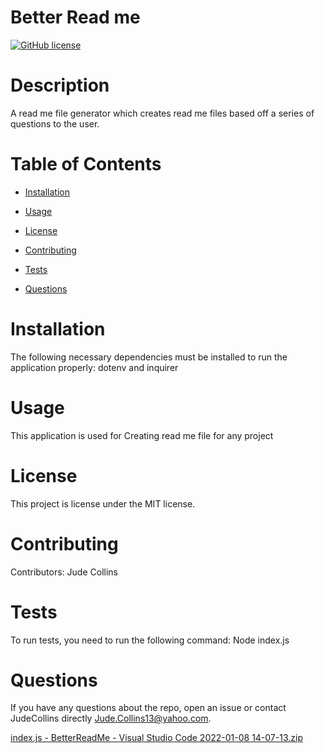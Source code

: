 
# Better Read me
[![GitHub license](https://img.shields.io/badge/license-MIT-blue.svg)](https://github.com/JudeCollins/BetterReadme)

# Description

A read me file generator which creates read me files based off a series of questions to the user.

# Table of Contents 

* [Installation](#installation)

* [Usage](#usage)

* [License](#license)

* [Contributing](#contributing)

* [Tests](#tests)

* [Questions](#questions)

# Installation
The following necessary dependencies must be installed to run the application properly: dotenv and inquirer

# Usage

​This application is used for Creating read me file for any project

# License
This project is license under the MIT license.

# Contributing
​Contributors: Jude Collins

# Tests
To run tests, you need to run the following command: Node index.js

# Questions
If you have any questions about the repo, open an issue or contact JudeCollins directly Jude.Collins13@yahoo.com.






[index.js - BetterReadMe - Visual Studio Code 2022-01-08 14-07-13.zip](https://github.com/JudeCollins/BetterReadMe/files/7833832/index.js.-.BetterReadMe.-.Visual.Studio.Code.2022-01-08.14-07-13.zip)



